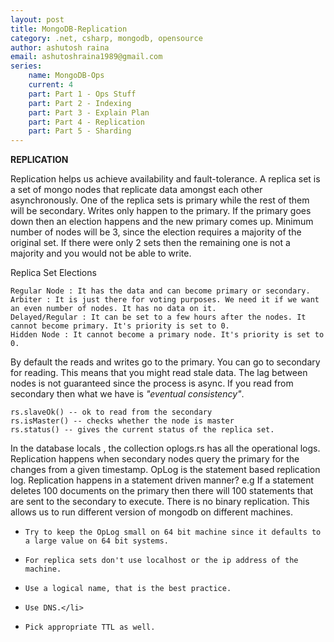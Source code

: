 ```yaml
---
layout: post
title: MongoDB-Replication
category: .net, csharp, mongodb, opensource
author: ashutosh raina
email: ashutoshraina1989@gmail.com
series:
	name: MongoDB-Ops
	current: 4
	part: Part 1 - Ops Stuff
	part: Part 2 - Indexing
	part: Part 3 - Explain Plan
	part: Part 4 - Replication
	part: Part 5 - Sharding
---
```


**REPLICATION**

Replication helps us achieve availability and fault-tolerance. A replica set is a set of mongo nodes that replicate data amongst each other asynchronously. One of the replica sets is primary while the rest of them will be secondary.
Writes only happen to the primary. If the primary goes down then an election happens and the new primary comes up.
Minimum number of nodes will be 3, since the election requires a majority of the original set.
If there were only 2 sets then the remaining one is not a majority and you would not be able to write.

<!--excerpt-->
Replica Set Elections

    Regular Node : It has the data and can become primary or secondary.
    Arbiter : It is just there for voting purposes. We need it if we want an even number of nodes. It has no data on it.
    Delayed/Regular : It can be set to a few hours after the nodes. It cannot become primary. It's priority is set to 0.
    Hidden Node : It cannot become a primary node. It's priority is set to 0.

By default the reads and writes go to the primary. You can go to secondary for reading. This means that you might read stale data. The lag between nodes is not guaranteed since the process is async. If you read from secondary then what we have is *"eventual consistency"*.


	rs.slaveOk() -- ok to read from the secondary
	rs.isMaster() -- checks whether the node is master
	rs.status() -- gives the current status of the replica set.


In the database locals , the collection oplogs.rs has all the operational logs. Replication happens when secondary nodes query the primary for the changes from a given timestamp. OpLog is the statement based replication log.
Replication happens in a statement driven manner?
e.g If a statement deletes 100 documents on the primary then there will 100 statements that are sent to the secondary to execute. There is no binary replication. This allows us to run different version of mongodb on different machines.

-     Try to keep the OpLog small on 64 bit machine since it defaults to a large value on 64 bit systems.
-     For replica sets don't use localhost or the ip address of the machine.
-     Use a logical name, that is the best practice.
-     Use DNS.</li>
-     Pick appropriate TTL as well.
